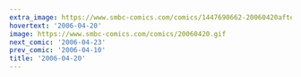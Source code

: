 ```yaml
---
extra_image: https://www.smbc-comics.com/comics/1447690662-20060420after.png
hovertext: '2006-04-20'
image: https://www.smbc-comics.com/comics/20060420.gif
next_comic: '2006-04-23'
prev_comic: '2006-04-10'
title: '2006-04-20'
---
```


